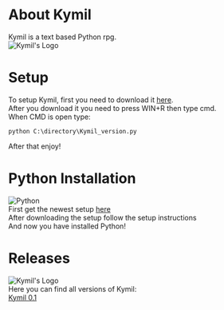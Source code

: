 # About Kymil
Kymil is a text based Python rpg.  
![Kymil's Logo](https://encrypted-tbn0.gstatic.com/images?q=tbn:ANd9GcRNHwzLtAXtqjk-Fj1RuggiP-BPXONkxtqv0g&usqp=CAU)  

# Setup
To setup Kymil, first you need to download it [here](https://github.com/CodeBrosOF/Kymil/releases).  
After you download it you need to press WIN+R then type cmd.  
When CMD is open type:
```
python C:\directory\Kymil_version.py
```
After that enjoy!

# Python Installation
![Python](https://encrypted-tbn0.gstatic.com/images?q=tbn:ANd9GcS1wYaYl12mZMqT_BTHSWvixUZlGiyMpPrCtw&usqp=CAU)  
First get the newest setup [here](https://www.python.org/downloads/)  
After downloading the setup follow the setup instructions  
And now you have installed Python!  

# Releases
![Kymil's Logo](https://encrypted-tbn0.gstatic.com/images?q=tbn:ANd9GcRNHwzLtAXtqjk-Fj1RuggiP-BPXONkxtqv0g&usqp=CAU)  
Here you can find all versions of Kymil:  
[Kymil 0.1](https://www.mediafire.com/file/vmbzm11g5mrt45l/Kymil_0.1.py/file)

